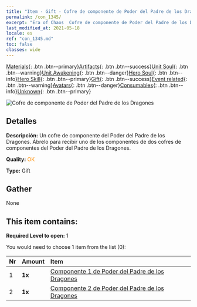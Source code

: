 ```yaml
---
title: "Item - Gift - Cofre de componente de Poder del Padre de los Dragones"
permalink: /con_1345/
excerpt: "Era of Chaos  Cofre de componente de Poder del Padre de los Dragones"
last_modified_at: 2021-05-18
locale: es
ref: "con_1345.md"
toc: false
classes: wide
---
```

 [Materials](/ItemsES/){: .btn .btn--primary}[Artifacts](/ItemsES/Artifacts/){: .btn .btn--success}[Unit Soul](/ItemsES/UnitSoul/){: .btn .btn--warning}[Unit Awakening](/ItemsES/UnitAwakening/){: .btn .btn--danger}[Hero Soul](/ItemsES/HeroSoul/){: .btn .btn--info}[Hero Skill](/ItemsES/HeroSkill/){: .btn .btn--primary}[Gift](/ItemsES/Gift/){: .btn .btn--success}[Event related](/ItemsES/Events/){: .btn .btn--warning}[Avatars](/ItemsES/Avatars/){: .btn .btn--danger}[Consumables](/ItemsES/Consumables/){: .btn .btn--info}[Unknown](/ItemsES/Unknown/){: .btn .btn--primary}

 ![Cofre de componente de Poder del Padre de los Dragones](/images/t/i_906025.png)

## Detalles
 **Descripción:** Un cofre de componente del Poder del Padre de los Dragones. Ábrelo para recibir uno de los componentes de dos cofres de componentes del Poder del Padre de los Dragones.

 **Quality:** <span style="color: #FF8C00">OK</span>

 **Type:** Gift

## Gather

  None

## This item contains:

 **Required Level to open:** 1

 You would need to choose 1 item from the list (0):

  | Nr | Amount |     Item    |
  |:---|:-------|:------------|
  | 1 |  **1x** | [Componente 1 de Poder del Padre de los Dragones](/ItemsES/con_1346/) |  | 
  | 2 |  **1x** | [Componente 2 de Poder del Padre de los Dragones](/ItemsES/con_1347/) |  | 
